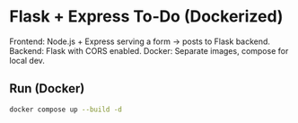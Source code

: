 # Flask + Express To‑Do (Dockerized)


Frontend: Node.js + Express serving a form → posts to Flask backend.
Backend: Flask with CORS enabled.
Docker: Separate images, compose for local dev.


## Run (Docker)
```sh
docker compose up --build -d
